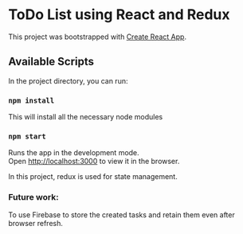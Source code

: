 # ToDo List using React and Redux

This project was bootstrapped with [Create React App](https://github.com/facebook/create-react-app).

## Available Scripts

In the project directory, you can run:

### `npm install`

This will install all the necessary node modules

### `npm start`

Runs the app in the development mode.\
Open [http://localhost:3000](http://localhost:3000) to view it in the browser.

In this project, redux is used for state management.

### Future work:

To use Firebase to store the created tasks and retain them even after browser refresh.
